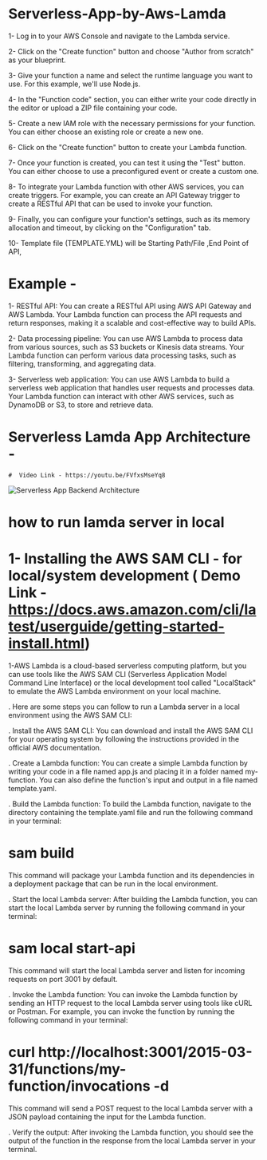 # Serverless-App-by-Aws-Lamda


1- Log in to your AWS Console and navigate to the Lambda service.

2- Click on the "Create function" button and choose "Author from scratch" as your blueprint.

3- Give your function a name and select the runtime language you want to use. For this example, we'll use Node.js.

4- In the "Function code" section, you can either write your code directly in the editor or upload a ZIP file containing your code.

5- Create a new IAM role with the necessary permissions for your function. You can either choose an existing role or create a new one.

6- Click on the "Create function" button to create your Lambda function.

7- Once your function is created, you can test it using the "Test" button. You can either choose to use a preconfigured event or create a custom one.

8- To integrate your Lambda function with other AWS services, you can create triggers. For example, you can create an API Gateway trigger to create a RESTful API that can be used to invoke your function.

9- Finally, you can configure your function's settings, such as its memory allocation and timeout, by clicking on the "Configuration" tab.

10-  Template file (TEMPLATE.YML) will be Starting Path/File ,End Point of API,

# Example -

1- RESTful API: You can create a RESTful API using AWS API Gateway and AWS Lambda. Your Lambda function can process the API requests and return responses, making it a scalable and cost-effective way to build APIs.

2- Data processing pipeline: You can use AWS Lambda to process data from various sources, such as S3 buckets or Kinesis data streams. Your Lambda function can perform various data processing tasks, such as filtering, transforming, and aggregating data.

3- Serverless web application: You can use AWS Lambda to build a serverless web application that handles user requests and processes data. Your Lambda function can interact with other AWS services, such as DynamoDB or S3, to store and retrieve data.


# Serverless Lamda App Architecture -

    #  Video Link - https://youtu.be/FVfxsMseYq8

![Serverless App Backend Architecture](https://user-images.githubusercontent.com/132264068/236137241-c142c7af-9702-4e0c-9f0c-771e5ed6d3b8.png)


# how to run lamda server in local

# 1-  Installing the AWS SAM CLI - for local/system development  ( Demo Link - https://docs.aws.amazon.com/cli/latest/userguide/getting-started-install.html)


1-AWS Lambda is a cloud-based serverless computing platform, but you can use tools like the AWS SAM CLI (Serverless Application Model Command Line       Interface) or the local development tool called "LocalStack" to emulate the AWS Lambda environment on your local machine.

. Here are some steps you can follow to run a Lambda server in a local environment using the AWS SAM CLI:

. Install the AWS SAM CLI: You can download and install the AWS SAM CLI for your operating system by following the instructions provided in the official AWS documentation.

. Create a Lambda function: You can create a simple Lambda function by writing your code in a file named app.js and placing it in a folder named my-function. You can also define the function's input and output in a file named template.yaml.

. Build the Lambda function: To build the Lambda function, navigate to the directory containing the template.yaml file and run the following command in your terminal:

# sam build
This command will package your Lambda function and its dependencies in a deployment package that can be run in the local environment.

. Start the local Lambda server: After building the Lambda function, you can start the local Lambda server by running the following command in your terminal:

 #    sam local start-api
     
This command will start the local Lambda server and listen for incoming requests on port 3001 by default.

. Invoke the Lambda function: You can invoke the Lambda function by sending an HTTP request to the local Lambda server using tools like cURL or Postman. For example, you can invoke the function by running the following command in your terminal:
  #       curl http://localhost:3001/2015-03-31/functions/my-function/invocations -d 
         
         
This command will send a POST request to the local Lambda server with a JSON payload containing the input for the Lambda function.

. Verify the output: After invoking the Lambda function, you should see the output of the function in the response from the local Lambda server in your terminal.






